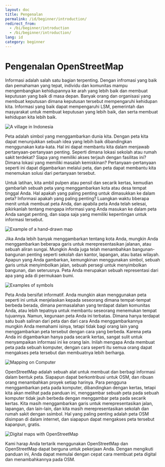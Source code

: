 ```yaml
---
layout: doc
title: Pengenalan
permalink: /id/beginner/introduction/
redirect_from:
  - /bi/beginner/introduction
  - /bi/beginner/introduction/
lang: id
category: beginner
---
```


Pengenalan OpenStreetMap
========================

Informasi adalah salah satu bagian terpenting. Dengan infromasi yang baik dan pemahaman yang
tepat, individu dan komunitas mampu mengembangkan kehidupannya ke arah yang lebih baik dan 
membuat keputusan yang baik di masa depan.
Banyak orang dan organisasi yang membuat keputusan dimana keputusan
tersebut mempengaruhi kehidupan kita. Informasi yang baik dapat
mempengaruhi LSM, pemerintah dan masyarakat untuk membuat keputusan yang
lebih baik, dan serta membuat kehidupan kita lebih baik.

![A village in Indonesia][]

Peta adalah simbol yang menggambarkan dunia kita. Dengan peta kita dapat menunjukkan 
sebuah idea yang lebih baik dibandingkan menggunakan kata-kata. Hal ini dapat membantu 
kita dalam menjawab pertanyaan-pertanyaan penting. Seperti dimana lokasi sekolah atau 
rumah sakit terdekat? Siapa yang memiliki akses terjauh dengan fasilitas ini? Dimana lokasi 
yang memiliki masalah kemiskinan? Pertanyaan-pertanyaan seperti ini dapat digambarkan melalui 
peta, dan peta dapat membantu kita menemukan solusi dari pertanyaan tersebut. 

Untuk latihan, kita ambil pulpen atau pensil dan secarik kertas, kemudian gambarlah 
sebuah peta yang menggambarkan kota atau desa tempat tinggal Anda. Hal apakah yang paling 
penting untuk dimasukkan ke dalam peta? Informasi apakah yang paling penting? Luangkan waktu
bberapa menit untuk membuat peta Anda, dan apabila peta Anda telah selesai, pikirkanlah 
tentang mengapa informasi yang Anda masukan ke dalam peta Anda sangat penting, dan siapa saja
yang memiliki kepentingan untuk informasi tersebut. 

![Example of a hand-drawn map][]

Jika Anda lebih banyak menggambarkan tentang kota Anda, mungkin Anda
menggambarkan beberapa garis untuk merepresentasikan jalanan, atau
sebuah aliran sungai. Mungkin Anda juga telah menambahkan
bangunan-bangunan penting seperti sekolah dan kantor, lapangan, atau
batas wilayah. Apapun yang Anda gambarkan, kemungkinan menggunakan
simbol, sebuah garis untuk menyimbolkan jalan, sebuah persegi untuk
menyimbolkan bangunan, dan seterusnya. Peta Anda merupakan sebuah
representasi dari apa yang ada di permukaan bumi.

![Examples of symbols][]

Peta Anda bersifat informatif. Anda mungkin akan menggunakan peta seperti
ini untuk menjelaskan kepada seseorang dimana tempat-tempat berbeda
berada, dimana permasalahan yang terdapat dalam komunitas Anda, atau
lebih tepatnya untuk membantu seseorang menemukan tempat tujuannya.
Namun, kegunaan peta Anda ini terbatas. Dimana hanya terdapat satu buah 
salinan dari peta dan dari cara Anda menggambarkannya mungkin Anda memahami 
isinya, tetapi tidak bagi orang lain yang menggambarkan peta tersebut dengan
cara yang berbeda. Karena peta Anda ini digambarkan
hanya pada secarik kertas, sangat sulit untuk menyampaikan informasi ini
ke orang lain. Inilah mengapa Anda membuat peta pada sebuah komputer,
dengan cara seperti itu semua orang dapat mengakses peta tersebut dan
membuatnya lebih berharga.

![Mapping on Computer][]

OpenStreetMap adalah sebuah alat untuk membuat dan berbagi informasi
dalam bentuk peta. Siapapun dapat berkontribusi untuk OSM, dan ribuan
orang menambahkan proyek setiap harinya. Para pengguna menggambarkan
peta pada komputer, dibandingkan dengan kertas, tetapi kita akan melihat
pada panduan ini, menggambar sebuah peta pada sebuah komputer tidak jauh
berbeda dengan menggambar peta pada secarik kertas. Kita masih
menggambarkan garis untuk merepresentasikan jalan, lapangan, dan
lain-lain, dan kita masih merepresentasikan sekolah dan rumah sakit
dengan ssimbol. Hal yang paling penting adalah peta OSM disimpan di
dalam internet, dan siapapun dapat mengakses peta tersebut kapanpun,
gratis.  

![Digital maps with OpenStreetMap][]

Kami harap Anda tertarik menggunakan OpenStreetMap dan OpenStreetMap dapat
berguna untuk pekerjaan Anda. Dengan mengikuti panduan ini, Anda dapat memulai 
dengan cepat cara membuat peta digital dan menambahkannya pada OSM.

[A village in Indonesia]: /images/beginner/village-in-indonesia.png
[Example of a hand-drawn map]: /images/beginner/hand-drawn-map.png
[Examples of symbols]: /images/beginner/examples-of-symbols.png
[Mapping on Computer]: /images/beginner/mapping-on-computer.png
[Digital maps with OpenStreetMap]: /images/beginner/digital-maps-with-osm.png
